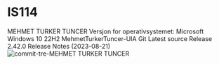 # IS114
MEHMET TURKER TUNCER
Versjon for operativsystemet: Microsoft Windows 10 22H2
MehmetTurkerTuncer-UIA
Git Latest source Release 2.42.0 Release Notes (2023-08-21)
![commit-tre-MEHMET TURKER TUNCER](https://github.com/MehmetTurkerTuncer-UIA/IS114/assets/144393137/a4800ca2-e5a3-486b-8a11-cbfc1e8e10a7)
